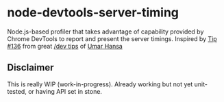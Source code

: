 # node-devtools-server-timing
Node.js-based profiler that takes advantage of capability provided by Chrome DevTools to report and present the server timings. Inspired by [Tip #136](https://umaar.com/dev-tips/136-server-timing/) from great [/dev tips](https://umaar.com/dev-tips/) of [Umar Hansa](https://github.com/umaar)

## Disclaimer
This is really WIP (work-in-progress). Already working but not yet unit-tested, or having API set in stone.
